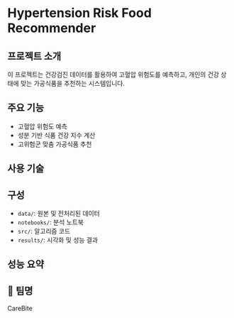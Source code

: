 # Hypertension Risk Food Recommender

## 프로젝트 소개
이 프로젝트는 건강검진 데이터를 활용하여 고혈압 위험도를 예측하고, 개인의 건강 상태에 맞는 가공식품을 추천하는 시스템입니다.

## 주요 기능
- 고혈압 위험도 예측
- 성분 기반 식품 건강 지수 계산
- 고위험군 맞춤 가공식품 추천

## 사용 기술

## 구성
- `data/`: 원본 및 전처리된 데이터
- `notebooks/`: 분석 노트북
- `src/`: 알고리즘 코드
- `results/`: 시각화 및 성능 결과

## 성능 요약

## 👥 팀명
CareBite
